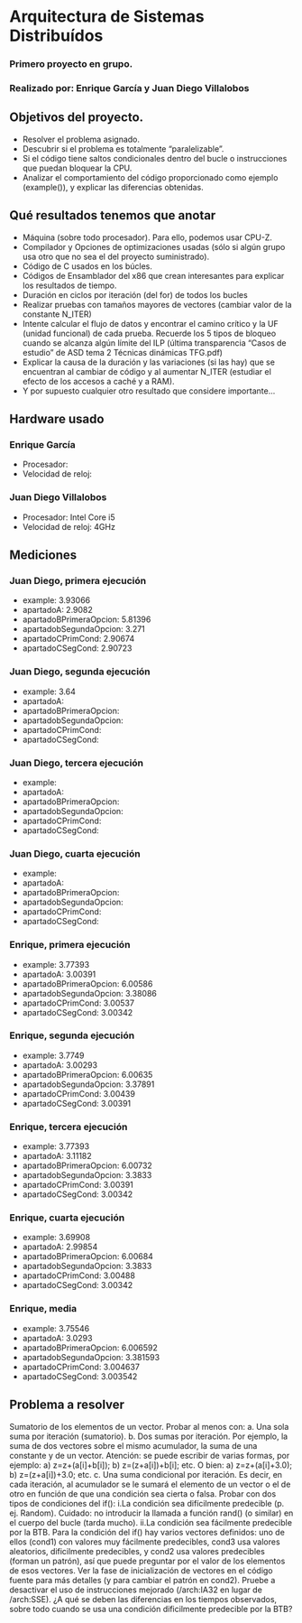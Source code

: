 # Arquitectura de Sistemas Distribuídos
### Primero proyecto en grupo.
### Realizado por: Enrique García y Juan Diego Villalobos

## Objetivos del proyecto.
- Resolver el problema asignado.
- Descubrir si el problema es totalmente “paralelizable”.
- Si el código  tiene saltos condicionales dentro del bucle o instrucciones que puedan bloquear la CPU.
- Analizar el comportamiento del código proporcionado como ejemplo (example()), y explicar las diferencias obtenidas.

## Qué resultados tenemos que anotar
-  Máquina (sobre todo procesador). Para ello, podemos usar CPU-Z.
- Compilador y Opciones de optimizaciones usadas (sólo si algún grupo usa otro que no sea el del proyecto suministrado).
- Código de C usados en los búcles.
-  Códigos de Ensamblador del x86 que crean interesantes para explicar los resultados de tiempo.
- Duración en ciclos por iteración (del for) de todos los bucles
- Realizar pruebas con tamaños mayores de vectores (cambiar valor de la constante N_ITER)
- Intente calcular el flujo de datos y encontrar el camino crítico y la UF (unidad funcional) de cada prueba. Recuerde los 5 tipos
de bloqueo cuando se alcanza algún límite del ILP (última transparencia “Casos de estudio” de ASD tema 2 Técnicas
dinámicas TFG.pdf)
- Explicar la causa de la duración y las variaciones (si las hay) que se encuentran al cambiar de código y al aumentar N_ITER
(estudiar el efecto de los accesos a caché y a RAM).
- Y por supuesto cualquier otro resultado que considere importante...

## Hardware usado
### Enrique García

- Procesador:
- Velocidad de reloj: 

### Juan Diego Villalobos

- Procesador: Intel Core i5
- Velocidad de reloj: 4GHz

## Mediciones

### Juan Diego, primera ejecución
- example: 3.93066
- apartadoA: 2.9082
- apartadoBPrimeraOpcion: 5.81396
- apartadobSegundaOpcion: 3.271
- apartadoCPrimCond: 2.90674
- apartadoCSegCond: 2.90723

### Juan Diego, segunda ejecución

- example: 3.64
- apartadoA: 
- apartadoBPrimeraOpcion: 
- apartadobSegundaOpcion: 
- apartadoCPrimCond: 
- apartadoCSegCond: 

### Juan Diego, tercera ejecución

- example: 
- apartadoA: 
- apartadoBPrimeraOpcion: 
- apartadobSegundaOpcion: 
- apartadoCPrimCond: 
- apartadoCSegCond: 

### Juan Diego, cuarta ejecución

- example: 
- apartadoA: 
- apartadoBPrimeraOpcion: 
- apartadobSegundaOpcion: 
- apartadoCPrimCond: 
- apartadoCSegCond: 

### Enrique, primera ejecución

- example: 3.77393
- apartadoA: 3.00391
- apartadoBPrimeraOpcion: 6.00586
- apartadobSegundaOpcion: 3.38086
- apartadoCPrimCond: 3.00537
- apartadoCSegCond: 3.00342

### Enrique, segunda ejecución

- example: 3.7749
- apartadoA: 3.00293
- apartadoBPrimeraOpcion: 6.00635
- apartadobSegundaOpcion: 3.37891
- apartadoCPrimCond: 3.00439
- apartadoCSegCond: 3.00391
### Enrique, tercera ejecución

- example: 3.77393
- apartadoA: 3.11182
- apartadoBPrimeraOpcion: 6.00732
- apartadobSegundaOpcion: 3.3833
- apartadoCPrimCond: 3.00391
- apartadoCSegCond: 3.00342

### Enrique, cuarta ejecución

- example: 3.69908
- apartadoA: 2.99854
- apartadoBPrimeraOpcion: 6.00684
- apartadobSegundaOpcion: 3.3833
- apartadoCPrimCond: 3.00488
- apartadoCSegCond: 3.00342

### Enrique, media 

- example: 3.75546
- apartadoA: 3.0293
- apartadoBPrimeraOpcion: 6.006592
- apartadobSegundaOpcion: 3.381593
- apartadoCPrimCond: 3.004637
- apartadoCSegCond: 3.003542

## Problema a resolver

Sumatorio de los elementos de un vector. Probar al menos con:
a. Una sola suma por iteración (sumatorio).
b. Dos sumas por iteración. Por ejemplo, la suma de dos vectores sobre el mismo acumulador, la suma de una constante y de un vector. Atención: se puede escribir de varias formas, por ejemplo: a) z=z+(a[i]+b[i]); b) z=(z+a[i])+b[i]; etc. O
bien: a) z=z+(a[i]+3.0); b) z=(z+a[i])+3.0; etc.
c. Una suma condicional por iteración. Es decir, en cada iteración, al acumulador se le sumará el elemento de un vector o el
de otro en función de que una condición sea cierta o falsa. Probar con dos tipos de condiciones del if():
i.La condición sea difícilmente predecible (p. ej. Random). Cuidado: no introducir la llamada a función rand() (o
similar) en el cuerpo del bucle (tarda mucho).
ii.La condición sea fácilmente predecible por la BTB.
Para la condición del if() hay varios vectores definidos: uno de ellos (cond1) con valores muy fácilmente predecibles, cond3
usa valores aleatorios, dificilmente predecibles, y cond2 usa valores predecibles (forman un patrón), así que puede preguntar
por el valor de los elementos de esos vectores. Ver la fase de inicialización de vectores en el código fuente para más detalles
(y para cambiar el patrón en cond2).
Pruebe a desactivar el uso de instrucciones mejorado (/arch:IA32 en lugar de /arch:SSE). ¿A qué se deben las diferencias en
los tiempos observados, sobre todo cuando se usa una condición dificilmente predecible por la BTB?